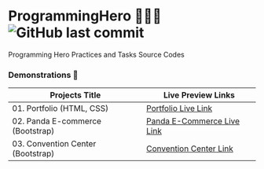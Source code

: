 # ProgrammingHero 🦸🏻‍♂️ ![GitHub last commit](https://img.shields.io/github/last-commit/ruhulaminparvez/programminghero?color=blue&label=Last%20Commit&logo=github&logoColor=white&style=plastic)
Programming Hero Practices and Tasks Source Codes 



### Demonstrations 🔗

| **Projects Title** | **Live Preview Links** |
| --------- | --------------------- |
| 01. Portfolio (HTML, CSS) | [Portfolio Live Link](https://portfolio-module4.netlify.app/) |
| 02. Panda E-commerce (Bootstrap) | [Panda E-Commerce Live Link](https://panda-bootstrap-shop.netlify.app/) | 
| 03. Convention Center (Bootstrap) | [Convention Center Link](https://abacus-conventions.netlify.app/) |
